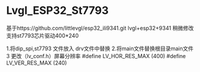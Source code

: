 # Lvgl_ESP32_St7793
基于https://github.com/littlevgl/esp32_ili9341.git lvgl+esp32+9341   稍微修改支持st7793芯片驱动400*240


1.将dip_spi,st7793 文件放入 drv文件中替换
2.将main文件替换根目录main文件
3 更改（lv_conf.h）屏幕分辨率
#define LV_HOR_RES_MAX          (400)
#define LV_VER_RES_MAX          (240)
